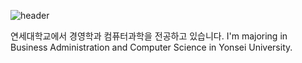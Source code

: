 ![header](https://capsule-render.vercel.app/api?type=rect&color=gradient&section=header&text=Portfolio&fontAlign=30&fontSize=30&textBg=true&desc=Hwang%20Yeonjun&descAlign=60&descAlignY=50)

연세대학교에서 경영학과 컴퓨터과학을 전공하고 있습니다.
I'm majoring in Business Administration and Computer Science in Yonsei University.

